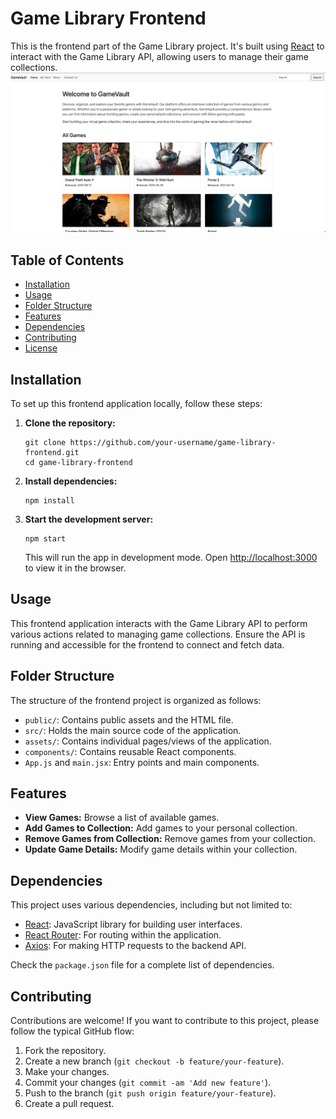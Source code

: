 # Game Library Frontend

This is the frontend part of the Game Library project. It's built using [React](https://reactjs.org/) to interact with the Game Library API, allowing users to manage their game collections.
![gamevault](gamevault.png)

## Table of Contents

- [Installation](#installation)
- [Usage](#usage)
- [Folder Structure](#folder-structure)
- [Features](#features)
- [Dependencies](#dependencies)
- [Contributing](#contributing)
- [License](#license)

## Installation

To set up this frontend application locally, follow these steps:

1. **Clone the repository:**

    ```
    git clone https://github.com/your-username/game-library-frontend.git
    cd game-library-frontend
    ```

2. **Install dependencies:**

    ```
    npm install
    ```

3. **Start the development server:**

    ```
    npm start
    ```

    This will run the app in development mode. Open [http://localhost:3000](http://localhost:3000) to view it in the browser.

## Usage

This frontend application interacts with the Game Library API to perform various actions related to managing game collections. Ensure the API is running and accessible for the frontend to connect and fetch data.

## Folder Structure

The structure of the frontend project is organized as follows:


- `public/`: Contains public assets and the HTML file.
- `src/`: Holds the main source code of the application.
- `assets/`: Contains individual pages/views of the application.
- `components/`: Contains reusable React components.
- `App.js` and `main.jsx`: Entry points and main components.

## Features

- **View Games:** Browse a list of available games.
- **Add Games to Collection:** Add games to your personal collection.
- **Remove Games from Collection:** Remove games from your collection.
- **Update Game Details:** Modify game details within your collection.

## Dependencies

This project uses various dependencies, including but not limited to:

- [React](https://reactjs.org/): JavaScript library for building user interfaces.
- [React Router](https://reactrouter.com/): For routing within the application.
- [Axios](https://axios-http.com/): For making HTTP requests to the backend API.

Check the `package.json` file for a complete list of dependencies.

## Contributing

Contributions are welcome! If you want to contribute to this project, please follow the typical GitHub flow:

1. Fork the repository.
2. Create a new branch (`git checkout -b feature/your-feature`).
3. Make your changes.
4. Commit your changes (`git commit -am 'Add new feature'`).
5. Push to the branch (`git push origin feature/your-feature`).
6. Create a pull request.

